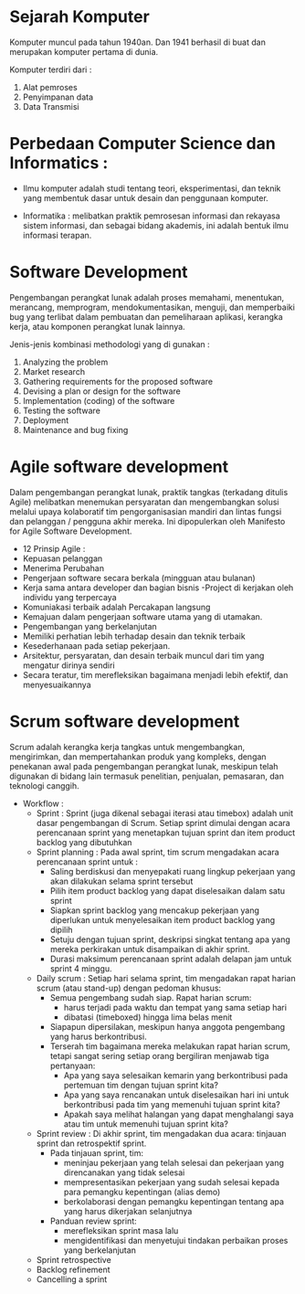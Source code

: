 # Sejarah Komputer

Komputer muncul pada tahun 1940an. Dan 1941 berhasil di buat dan merupakan komputer pertama di dunia.

Komputer terdiri dari :
1. Alat pemroses
2. Penyimpanan data
3. Data Transmisi

# Perbedaan Computer Science dan Informatics :

- Ilmu komputer adalah studi tentang teori, eksperimentasi, dan teknik yang membentuk dasar untuk desain dan penggunaan komputer.

- Informatika : melibatkan praktik pemrosesan informasi dan rekayasa sistem informasi, dan sebagai bidang akademis, ini adalah bentuk ilmu informasi terapan.

# Software Development

Pengembangan perangkat lunak adalah proses memahami, menentukan, merancang, memprogram, mendokumentasikan, menguji, dan memperbaiki bug yang terlibat dalam pembuatan dan pemeliharaan aplikasi, kerangka kerja, atau komponen perangkat lunak lainnya.

Jenis-jenis kombinasi methodologi yang di gunakan :
1. Analyzing the problem
2. Market research
3. Gathering requirements for the proposed software
4. Devising a plan or design for the software
5. Implementation (coding) of the software
6. Testing the software
7. Deployment
8. Maintenance and bug fixing


# Agile software development

Dalam pengembangan perangkat lunak, praktik tangkas (terkadang ditulis Agile) melibatkan menemukan persyaratan dan mengembangkan solusi melalui upaya kolaboratif tim pengorganisasian mandiri dan lintas fungsi dan pelanggan / pengguna akhir mereka. Ini dipopulerkan oleh Manifesto for Agile Software Development.

- 12 Prinsip Agile :
 - Kepuasan pelanggan
 - Menerima Perubahan
 - Pengerjaan software secara berkala (mingguan  atau bulanan)
 - Kerja sama antara developer dan bagian bisnis
 -Project di kerjakan oleh individu yang terpercaya
 - Komuniakasi terbaik adalah Percakapan langsung
 - Kemajuan dalam pengerjaan software utama yang di utamakan.
 - Pengembangan yang berkelanjutan
 - Memiliki perhatian lebih terhadap desain dan teknik terbaik
 - Kesederhanaan pada setiap pekerjaan.
 - Arsitektur, persyaratan, dan desain terbaik muncul dari tim yang mengatur dirinya sendiri
- Secara teratur, tim merefleksikan bagaimana menjadi lebih efektif, dan menyesuaikannya


# Scrum software development

Scrum adalah kerangka kerja tangkas untuk mengembangkan, mengirimkan, dan mempertahankan produk yang kompleks, dengan penekanan awal pada pengembangan perangkat lunak, meskipun telah digunakan di bidang lain termasuk penelitian, penjualan, pemasaran, dan teknologi canggih.

- Workflow :
  - Sprint : Sprint (juga dikenal sebagai iterasi atau timebox) adalah unit dasar pengembangan di Scrum.
  Setiap sprint dimulai dengan acara perencanaan sprint yang menetapkan tujuan sprint dan item product backlog yang dibutuhkan
  - Sprint planning : Pada awal sprint, tim scrum mengadakan acara perencanaan sprint untuk :
    * Saling berdiskusi dan menyepakati ruang lingkup pekerjaan yang akan dilakukan selama sprint tersebut
    * Pilih item product backlog yang dapat diselesaikan dalam satu sprint
    * Siapkan sprint backlog yang mencakup pekerjaan yang diperlukan untuk menyelesaikan item product backlog yang dipilih
    * Setuju dengan tujuan sprint, deskripsi singkat tentang apa yang mereka perkirakan untuk disampaikan di akhir sprint.
    * Durasi maksimum perencanaan sprint adalah delapan jam untuk sprint 4 minggu.
  - Daily scrum : Setiap hari selama sprint, tim mengadakan rapat harian scrum (atau stand-up) dengan pedoman khusus:
    * Semua pengembang sudah siap. Rapat harian scrum:
      - harus terjadi pada waktu dan tempat yang sama setiap hari
      - dibatasi (timeboxed) hingga lima belas menit
    * Siapapun dipersilakan, meskipun hanya anggota pengembang yang harus berkontribusi.
    * Terserah tim bagaimana mereka melakukan rapat harian scrum, tetapi sangat sering setiap orang bergiliran menjawab tiga pertanyaan:
      - Apa yang saya selesaikan kemarin yang berkontribusi pada pertemuan tim dengan tujuan sprint kita?
      - Apa yang saya rencanakan untuk diselesaikan hari ini untuk berkontribusi pada tim yang memenuhi tujuan sprint kita?
      - Apakah saya melihat halangan yang dapat menghalangi saya atau tim untuk memenuhi tujuan sprint kita?
  - Sprint review : Di akhir sprint, tim mengadakan dua acara: tinjauan sprint dan retrospektif sprint.
    * Pada tinjauan sprint, tim:
      - meninjau pekerjaan yang telah selesai dan pekerjaan yang direncanakan yang tidak selesai
      - mempresentasikan pekerjaan yang sudah selesai kepada para pemangku kepentingan (alias demo)
      - berkolaborasi dengan pemangku kepentingan tentang apa yang harus dikerjakan selanjutnya
    * Panduan review sprint:
      - merefleksikan sprint masa lalu
      - mengidentifikasi dan menyetujui tindakan perbaikan proses yang berkelanjutan
  - Sprint retrospective
  - Backlog refinement
  - Cancelling a sprint
